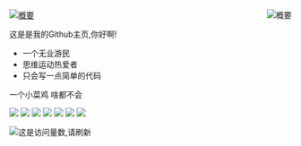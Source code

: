 <a href="#">
<img align="right" src="https://github-readme-stats.vercel.app/api?username=kloping&show_icons=true&theme=tokyonight" alt="概要">
</a>

<a href="#">
<img align="top" src="https://github-readme-stats.vercel.app/api/top-langs/?username=kloping&layout=compact&theme=tokyonight" alt="概要">
</a>

这是是我的Github主页,你好啊!

* 一个无业游民
* 思维运动热爱者
* 只会写一点简单的代码

一个小菜鸡 啥都不会

![](https://img.shields.io/badge/-Kotlin-FEE?style=flat-square&logo=Kotlin&logoColor=55F)
![](https://img.shields.io/badge/-Python-555?style=flat-square&logo=Python&logoColor=FF9)
![](https://img.shields.io/badge/-Java-FFFFFF?style=flat-square&logo=Java&logoColor=F00)
![](https://img.shields.io/badge/-Linux-00000F?style=flat-square&logo=Linux&logoColor=fff)
![](https://img.shields.io/badge/-Windows-0078D6?style=flat-square&logo=Windows)
![](https://img.shields.io/badge/-Android-8FA?style=flat-square&logo=Android&logoColor=FFF)
![](https://img.shields.io/badge/-MySQL-FFF?style=flat-square&logo=MySQL&logoColor=000)

![这是访问量数,请刷新](https://jwenjian-visitor-badge-5.glitch.me/badge?page_id=kloping.kloping.readme)
 

